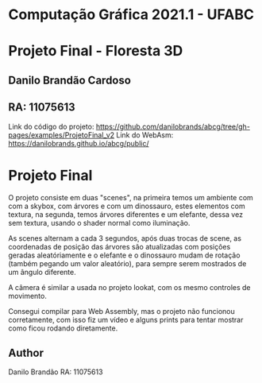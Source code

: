 # Computação Gráfica 2021.1 - UFABC
# Projeto Final - Floresta 3D
## Danilo Brandão Cardoso
## RA: 11075613
Link do código do projeto: https://github.com/danilobrands/abcg/tree/gh-pages/examples/ProjetoFinal_v2
Link do WebAsm: https://danilobrands.github.io/abcg/public/

# Projeto Final

O projeto consiste em duas "scenes", na primeira temos um ambiente com com a skybox, com árvores e com um dinossauro, estes elementos com textura, na segunda, temos árvores diferentes e um elefante, dessa vez sem textura, usando o shader normal como iluminação.

As scenes alternam a cada 3 segundos, após duas trocas de scene, as coordenadas de posição das árvores são atualizadas com posições geradas aleatóriamente e o elefante e o dinossauro mudam de rotação (também pegando um valor aleatório), para sempre serem mostrados de um ângulo diferente.

A câmera é similar a usada no projeto lookat, com os mesmo controles de movimento.

Consegui compilar para Web Assembly, mas o projeto não funcionou corretamente, com isso fiz um vídeo e alguns prints para tentar mostrar como ficou rodando diretamente.

## Author
Danilo Brandão
RA: 11075613
